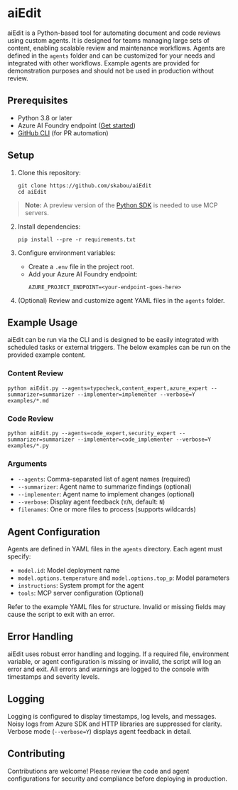 
# aiEdit

aiEdit is a Python-based tool for automating document and code reviews using custom agents. It is designed for teams managing large sets of content, enabling scalable review and maintenance workflows. Agents are defined in the `agents` folder and can be customized for your needs and integrated with other workflows. Example agents are provided for demonstration purposes and should not be used in production without review.

## Prerequisites

- Python 3.8 or later
- Azure AI Foundry endpoint ([Get started](https://ai.azure.com/))
- [GitHub CLI](https://cli.github.com/) (for PR automation)


## Setup

1. Clone this repository:
	```shell
	git clone https://github.com/skabou/aiEdit
	cd aiEdit
	```
> **Note:** A preview version of the [Python SDK](https://learn.microsoft.com/en-us/azure/ai-foundry/agents/how-to/tools/model-context-protocol-samples?pivots=python) is needed to use MCP servers.

2. Install dependencies:
    ```shell
    pip install --pre -r requirements.txt
    ```

3. Configure environment variables:
	- Create a `.env` file in the project root.
	- Add your Azure AI Foundry endpoint:
	  ```env
	  AZURE_PROJECT_ENDPOINT=<your-endpoint-goes-here>
	  ```
4. (Optional) Review and customize agent YAML files in the `agents` folder.

## Example Usage

aiEdit can be run via the CLI and is designed to be easily integrated with scheduled tasks or external triggers.  The below examples can be run on the provided example content.


### Content Review

```shell
python aiEdit.py --agents=typocheck,content_expert,azure_expert --summarizer=summarizer --implementer=implementer --verbose=Y examples/*.md
```

### Code Review

```shell
python aiEdit.py --agents=code_expert,security_expert --summarizer=summarizer --implementer=code_implementer --verbose=Y examples/*.py
```

### Arguments

- `--agents`: Comma-separated list of agent names (required)
- `--summarizer`: Agent name to summarize findings (optional)
- `--implementer`: Agent name to implement changes (optional)
- `--verbose`: Display agent feedback (`Y`/`N`, default: `N`)
- `filenames`: One or more files to process (supports wildcards)

## Agent Configuration

Agents are defined in YAML files in the `agents` directory. Each agent must specify:
- `model.id`: Model deployment name
- `model.options.temperature` and `model.options.top_p`: Model parameters
- `instructions`: System prompt for the agent
- `tools`: MCP server configuration (Optional)

Refer to the example YAML files for structure. Invalid or missing fields may cause the script to exit with an error.

## Error Handling

aiEdit uses robust error handling and logging. If a required file, environment variable, or agent configuration is missing or invalid, the script will log an error and exit. All errors and warnings are logged to the console with timestamps and severity levels.

## Logging

Logging is configured to display timestamps, log levels, and messages. Noisy logs from Azure SDK and HTTP libraries are suppressed for clarity. Verbose mode (`--verbose=Y`) displays agent feedback in detail.

## Contributing

Contributions are welcome! Please review the code and agent configurations for security and compliance before deploying in production.